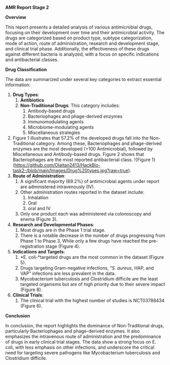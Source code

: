 ﻿**AMR Report Stage 2**

**Overview**

This report presents a detailed analysis of various antimicrobial drugs, focusing on their development over time and their antimicrobial activity. The drugs are categorized based on product type, subtype categorization, mode of action, route of administration, research and development stage, and clinical trial phase. Additionally, the effectiveness of these drugs against different bacteria is analyzed, with a focus on specific indications and antibacterial classes.

**Drug Classification**

The data are summarized under several key categories to extract essential information:

1. **Drug Types**:
   1. **Antibiotics**
   1. **Non-Traditional Drugs**: This category includes:
      1. Antibody-based drugs
      1. Bacteriophages and phage-derived enzymes
      1. Immunomodulating agents
      1. Microbiome-modulating agents
      1. Miscellaneous strategies
1. Figure 1 illustrates that 57.2% of the developed drugs fall into the Non-Traditional category. Among these, Bacteriophages and phage-derived enzymes are the most developed (>100 Antimicrobial), followed by Miscellaneous and Antibody-based drugs. Figure 2 shows that Bacteriophages are the most reported antibacterial class.
   !{Figure 1}(https://github.com/Olaitan2413/HackBio-task2-/blob/main/Images/Drug%20types.jpg?raw=true).
1. **Route of Administration**:
   1. A significant majority (69.2%) of antimicrobial agents under report are administered intravenously (IV).
   1. Other administration routes reported in the dataset include: 
      1. Inhalation
      1. Oral
      1. oral and IV
   1. Only one product each was administered via colonoscopy and enema  (Figure 3).
1. **Research and Developmental Phases**:
   1. Most drugs are in the Phase 1 trial stage.
   1. There is a notable decrease in the number of drugs progressing from Phase 1 to Phase 3, While only a few drugs have reached the pre-registration stage (Figure 4).
1. **Indications and Targets**:
   1. *E. coli-*targeted drugs are the most common in the dataset (Figure 5).
   1. Drugs targeting Gram-negative infections, “*S. aureus*, HAP, and VAP” infections are less prevalent in the data.
   1. Mycobacterium tuberculosis and Clostridium difficile are the least targeted organisms but are of high priority due to their severe impact (Figure 8).
1. **Clinical Trials**:
   1. The clinical trial with the highest number of studies is NCT03788434 (Figure 6).

**Conclusion**

In conclusion, the report highlights the dominance of Non-Traditional drugs, particularly Bacteriophages and phage-derived enzymes. It also emphasizes the intravenous route of administration and the predominance of drugs in early clinical trial stages. The data show a strong focus on E. coli, with less emphasis on other infections, and underscore the critical need for targeting severe pathogens like Mycobacterium tuberculosis and Clostridium difficile.

